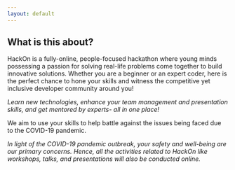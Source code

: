 ```yaml
---
layout: default
---
```


## What is this about?

HackOn is a fully-online, people-focused hackathon where young minds possessing a passion for solving real-life problems come together to build innovative solutions. Whether you are a beginner or an expert coder, here is the perfect chance to hone your skills and witness the competitive yet inclusive developer community around you!

*Learn new technologies, enhance your team management and presentation skills, and get mentored by experts- all in one place!*

We aim to use your skills to help battle against the issues being faced due to the COVID-19 pandemic.

*In light of the COVID-19 pandemic outbreak, your safety and well-being are our primary concerns. Hence, all the activities related to HackOn like workshops, talks, and presentations will also be conducted online.*
